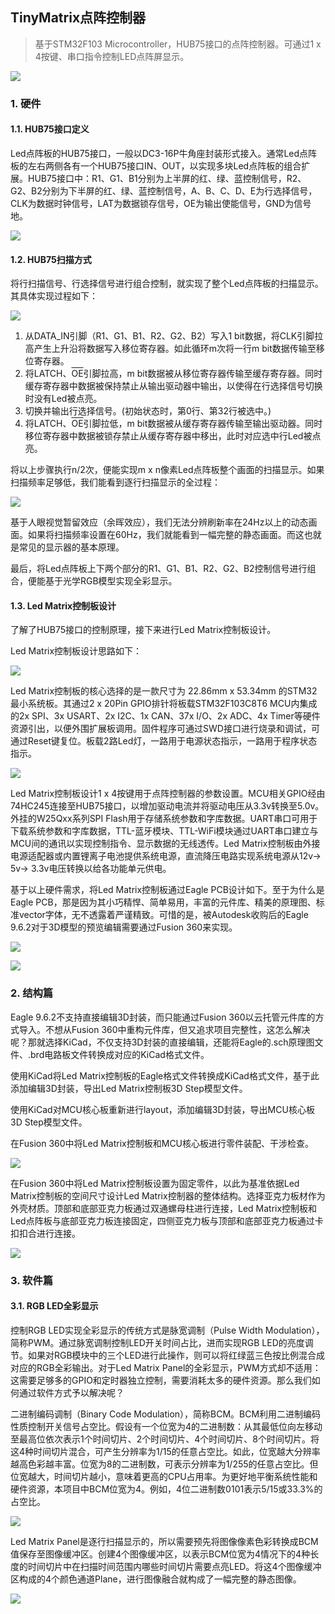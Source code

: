 
## TinyMatrix点阵控制器
> 基于STM32F103 Microcontroller，HUB75接口的点阵控制器。可通过1 x 4按键、串口指令控制LED点阵屏显示。

![](https://github.com/sparkjl/TinyMatrix/blob/main/images/Tiny%20Matrix.png)

### 1. 硬件
#### 1.1. HUB75接口定义
Led点阵板的HUB75接口，一般以DC3-16P牛角座封装形式接入。通常Led点阵板的左右两侧各有一个HUB75接口IN、OUT，以实现多块Led点阵板的组合扩展。HUB75接口中：R1、G1、B1分别为上半屏的红、绿、蓝控制信号，R2、G2、B2分别为下半屏的红、绿、蓝控制信号，A、B、C、D、E为行选择信号，CLK为数据时钟信号，LAT为数据锁存信号，OE为输出使能信号，GND为信号地。

![](https://github.com/sparkjl/TinyMatrix/blob/main/images/HUB75-E%20interface.png)

#### 1.2. HUB75扫描方式
将行扫描信号、行选择信号进行组合控制，就实现了整个Led点阵板的扫描显示。其具体实现过程如下：

![](https://github.com/sparkjl/TinyMatrix/blob/main/images/ezgif-4-36eb6aafa0.gif)

1. 从DATA_IN引脚（R1、G1、B1、R2、G2、B2）写入1 bit数据，将CLK引脚拉高产生上升沿将数据写入移位寄存器。如此循环m次将一行m bit数据传输至移位寄存器。
2. 将LATCH、<SPAN style="TEXT-DECORATION: overline">OE</SPAN>引脚拉高，m bit数据被从移位寄存器传输至缓存寄存器。同时缓存寄存器中数据被保持禁止从输出驱动器中输出，以使得在行选择信号切换时没有Led被点亮。
3. 切换并输出行选择信号。(初始状态时，第0行、第32行被选中。)
4. 将LATCH、<SPAN style="TEXT-DECORATION: overline">OE</SPAN>引脚拉低，m bit数据被从缓存寄存器传输至输出驱动器。同时移位寄存器中数据被锁存禁止从缓存寄存器中移出，此时对应选中行Led被点亮。

将以上步骤执行n/2次，便能实现m x n像素Led点阵板整个画面的扫描显示。如果扫描频率足够低，我们能看到逐行扫描显示的全过程：

![](https://github.com/sparkjl/TinyMatrix/blob/main/images/scan116.gif)

基于人眼视觉暂留效应（余晖效应），我们无法分辨刷新率在24Hz以上的动态画面。如果将扫描频率设置在60Hz，我们就能看到一幅完整的静态画面。而这也就是常见的显示器的基本原理。

最后，将Led点阵板上下两个部分的R1、G1、B1、R2、G2、B2控制信号进行组合，便能基于光学RGB模型实现全彩显示。


#### 1.3. Led Matrix控制板设计
了解了HUB75接口的控制原理，接下来进行Led Matrix控制板设计。

Led Matrix控制板设计思路如下：

![](https://github.com/sparkjl/TinyMatrix/blob/main/images/Led%20Matrix%20Controller.png)

Led Matrix控制板的核心选择的是一款尺寸为 22.86mm x 53.34mm 的STM32最小系统板。其通过2 x 20Pin GPIO排针将板载STM32F103C8T6 MCU内集成的2x SPI、3x USART、2x I2C、1x CAN、37x I/O、2x ADC、4x Timer等硬件资源引出，以便外围扩展板调用。固件程序可通过SWD接口进行烧录和调试，可通过Reset键复位。板载2路Led灯，一路用于电源状态指示，一路用于程序状态指示。

![](https://github.com/sparkjl/TinyMatrix/blob/main/images/stm32minisystem.jpg)

Led Matrix控制板设计1 x 4按键用于点阵控制器的参数设置。MCU相关GPIO经由74HC245连接至HUB75接口，以增加驱动电流并将驱动电压从3.3v转换至5.0v。外挂的W25Qxx系列SPI Flash用于存储系统参数和字库数据。UART串口可用于下载系统参数和字库数据，TTL-蓝牙模块、TTL-WiFi模块通过UART串口建立与MCU间的通讯以实现控制指令、显示数据的无线透传。Led Matrix控制板由外接电源适配器或内置锂离子电池提供系统电源，直流降压电路实现系统电源从12v-> 5v-> 3.3v电压转换以给各功能单元供电。

基于以上硬件需求，将Led Matrix控制板通过Eagle PCB设计如下。至于为什么是Eagle PCB，那是因为其小巧精悍、简单易用，丰富的元件库、精美的原理图、标准vector字体，无不透露着严谨精致。可惜的是，被Autodesk收购后的Eagle 9.6.2对于3D模型的预览编辑需要通过Fusion 360来实现。

![](https://github.com/sparkjl/TinyMatrix/blob/main/images/led_matrix_eagle_1.png)

![](https://github.com/sparkjl/TinyMatrix/blob/main/images/led_matrix_eagle_2.png)

### 2. 结构篇

Eagle 9.6.2不支持直接编辑3D封装，而只能通过Fusion 360以云托管元件库的方式导入。不想从Fusion 360中重构元件库，但又追求项目完整性，这怎么解决呢？那就选择KiCad，不仅支持3D封装的直接编辑，还能将Eagle的.sch原理图文件、.brd电路板文件转换成对应的KiCad格式文件。

使用KiCad将Led Matrix控制板的Eagle格式文件转换成KiCad格式文件，基于此添加编辑3D封装，导出Led Matrix控制板3D Step模型文件。

使用KiCad对MCU核心板重新进行layout，添加编辑3D封装，导出MCU核心板3D Step模型文件。

在Fusion 360中将Led Matrix控制板和MCU核心板进行零件装配、干涉检查。

![](https://github.com/sparkjl/TinyMatrix/blob/main/images/led_matrix_step_3.png)

在Fusion 360中将Led Matrix控制板设置为固定零件，以此为基准依据Led Matrix控制板的空间尺寸设计Led Matrix控制器的整体结构。选择亚克力板材作为外壳材质。顶部和底部亚克力板通过双通螺母柱进行连接，Led Matrix控制板和Led点阵板与底部亚克力板连接固定，四侧亚克力板与顶部和底部亚克力板通过卡扣扣合进行连接。

![](https://github.com/sparkjl/TinyMatrix/blob/main/images/led_matrix_step_4.png)

### 3. 软件篇
#### 3.1. RGB LED全彩显示
控制RGB LED实现全彩显示的传统方式是脉宽调制（Pulse Width Modulation），简称PWM。通过脉宽调制控制LED开关时间占比，进而实现RGB LED的亮度调节。如果对RGB模块中的三个LED进行此操作，则可以将红绿蓝三色按比例混合成对应的RGB全彩输出。对于Led Matrix Panel的全彩显示，PWM方式却不适用：这需要足够多的GPIO和定时器独立控制，需要消耗太多的硬件资源。那么我们如何通过软件方式予以解决呢？  

二进制编码调制（Binary Code Modulation），简称BCM。BCM利用二进制编码性质控制开关信号占空比。假设有一个位宽为4的二进制数：从其最低位向左移动至最高位依次表示1个时间切片、2个时间切片、4个时间切片、8个时间切片。将这4种时间切片混合，可产生分辨率为1/15的任意占空比。如此，位宽越大分辨率越高色彩越丰富。位宽为8的二进制数，可表示分辨率为1/255的任意占空比。但位宽越大，时间切片越小，意味着更高的CPU占用率。为更好地平衡系统性能和硬件资源，本项目中BCM位宽为4。例如，4位二进制数0101表示5/15或33.3%的占空比。

![](https://github.com/sparkjl/TinyMatrix/blob/main/images/pwmbcm.gif)

Led Matrix Panel是逐行扫描显示的，所以需要预先将图像像素色彩转换成BCM值保存至图像缓冲区。创建4个图像缓冲区，以表示BCM位宽为4情况下的4种长度的时间切片中在扫描时间范围内哪些时间切片需要点亮LED。将这4个图像缓冲区构成的4个颜色通道Plane，进行图像融合就构成了一幅完整的静态图像。

![](https://github.com/sparkjl/TinyMatrix/blob/main/images/imageplanes.png)

